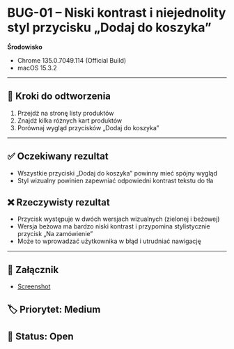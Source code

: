 # BUG-01 – Niski kontrast i niejednolity styl przycisku „Dodaj do koszyka”

**Środowisko**  
- Chrome 135.0.7049.114 (Official Build)  
- macOS 15.3.2  

---

## 🔁 Kroki do odtworzenia
1. Przejdź na stronę listy produktów
2. Znajdź kilka różnych kart produktów
3. Porównaj wygląd przycisków „Dodaj do koszyka”

---

## ✅ Oczekiwany rezultat
- Wszystkie przyciski „Dodaj do koszyka” powinny mieć spójny wygląd
- Styl wizualny powinien zapewniać odpowiedni kontrast tekstu do tła

## ❌ Rzeczywisty rezultat
- Przycisk występuje w dwóch wersjach wizualnych (zielonej i beżowej)
- Wersja beżowa ma bardzo niski kontrast i przypomina stylistycznie przycisk „Na zamówienie”
- Może to wprowadzać użytkownika w błąd i utrudniać nawigację

---

## 🧷 Załącznik
- [Screenshot](../../assets/add-to-cart-begie.png)

## 🏷 Priorytet: Medium  
## 🔧 Status: Open
